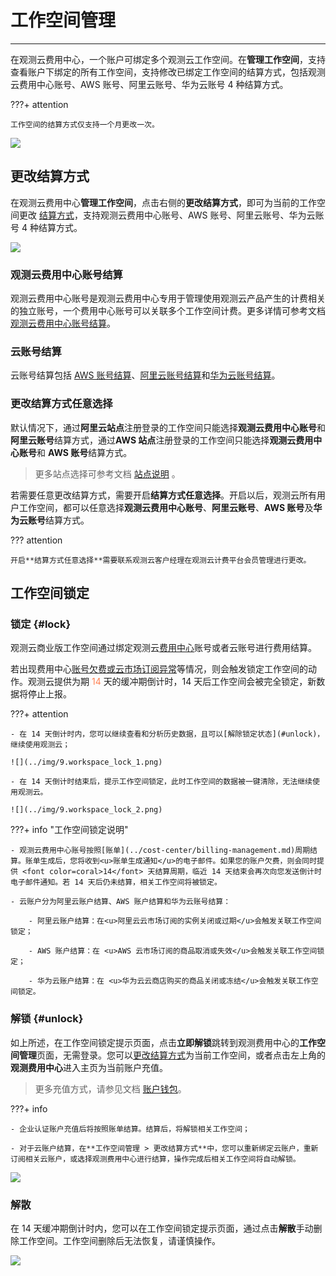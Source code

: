 # 工作空间管理
---

在观测云费用中心，一个账户可绑定多个观测云工作空间。在**管理工作空间**，支持查看账户下绑定的所有工作空间，支持修改已绑定工作空间的结算方式，包括观测云费用中心账号、AWS 账号、阿里云账号、华为云账号 4 种结算方式。

???+ attention

    工作空间的结算方式仅支持一个月更改一次。

![](../img/15.aws_3.png)

## 更改结算方式

在观测云费用中心**管理工作空间**，点击右侧的**更改结算方式**，即可为当前的工作空间更改 [结算方式](../billing-account/index.md)，支持观测云费用中心账号、AWS 账号、阿里云账号、华为云账号 4 种结算方式。

![](../img/10.account_11.png)

### 观测云费用中心账号结算

观测云费用中心账号是观测云费用中心专用于管理使用观测云产品产生的计费相关的独立账号，一个费用中心账号可以关联多个工作空间计费。更多详情可参考文档 [观测云费用中心账号结算](../../billing/billing-account/enterprise-account.md)。


### 云账号结算

云账号结算包括 [AWS 账号结算](../../billing/billing-account/aws-account.md)、[阿里云账号结算](../../billing/billing-account/aliyun-account.md)和[华为云账号结算](../../billing/billing-account/huawei-account.md)。


### 更改结算方式任意选择

默认情况下，通过**阿里云站点**注册登录的工作空间只能选择**观测云费用中心账号**和**阿里云账号**结算方式，通过**AWS 站点**注册登录的工作空间只能选择**观测云费用中心账号**和 **AWS 账号**结算方式。

> 更多站点选择可参考文档 [站点说明](../commercial-register.md#site) 。

若需要任意更改结算方式，需要开启**结算方式任意选择**。开启以后，观测云所有用户工作空间，都可以任意选择**观测云费用中心账号**、**阿里云账号**、**AWS 账号**及**华为云账号**结算方式。

??? attention

    开启**结算方式任意选择**需要联系观测云客户经理在观测云计费平台会员管理进行更改。


## 工作空间锁定

### 锁定 {#lock}

观测云商业版工作空间通过绑定观测云[费用中心](../cost-center/index.md)账号或者云账号进行费用结算。

若出现费用中心<u>账号欠费或云市场订阅异常</u>等情况，则会触发锁定工作空间的动作。观测云提供为期 <font color=coral>14</font> 天的缓冲期倒计时，14 天后工作空间会被完全锁定，新数据将停止上报。

???+ attention

    - 在 14 天倒计时内，您可以继续查看和分析历史数据，且可以[解除锁定状态](#unlock)，继续使用观测云；

    ![](../img/9.workspace_lock_1.png)

    - 在 14 天倒计时结束后，提示工作空间锁定，此时工作空间的数据被一键清除，无法继续使用观测云。

    ![](../img/9.workspace_lock_2.png)
    
???+ info "工作空间锁定说明"

    - 观测云费用中心账号按照[账单](../cost-center/billing-management.md)周期结算。账单生成后，您将收到<u>账单生成通知</u>的电子邮件。如果您的账户欠费，则会同时提供 <font color=coral>14</font> 天结算周期，临近 14 天结束会再次向您发送倒计时电子邮件通知。若 14 天后仍未结算，相关工作空间将被锁定。

    - 云账户分为阿里云账户结算、AWS 账户结算和华为云账号结算：
      
        - 阿里云账户结算：在<u>阿里云云市场订阅的实例关闭或过期</u>会触发关联工作空间锁定；

        - AWS 账户结算：在 <u>AWS 云市场订阅的商品取消或失效</u>会触发关联工作空间锁定；

        - 华为云账户结算：在 <u>华为云云商店购买的商品关闭或冻结</u>会触发关联工作空间锁定。


### 解锁 {#unlock}

如上所述，在工作空间锁定提示页面，点击**立即解锁**跳转到观测费用中心的**工作空间管理**页面，无需登录。您可以[更改结算方式](../../billing/billing-account/index.md)为当前工作空间，或者点击左上角的**观测费用中心**进入主页为当前账户充值。

> 更多充值方式，请参见文档 [账户钱包](../../billing/cost-center/account-wallet/index.md)。

???+ info

    - 企业认证账户充值后将按照账单结算。结算后，将解锁相关工作空间；   

    - 对于云账户结算，在**工作空间管理 > 更改结算方式**中，您可以重新绑定云账户，重新订阅相关云账户，或选择观测费用中心进行结算，操作完成后相关工作空间将自动解锁。

![](../img/9.workspace_lock_3.png)

### 解散

在 14 天缓冲期倒计时内，您可以在工作空间锁定提示页面，通过点击**解散**手动删除工作空间。工作空间删除后无法恢复，请谨慎操作。

![](../img/9.workspace_lock_4.png)
